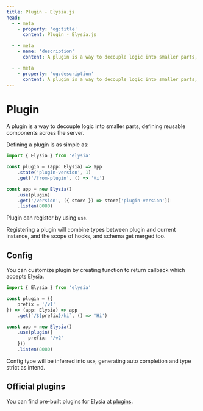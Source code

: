 ```yaml
---
title: Plugin - Elysia.js
head:
  - - meta
    - property: 'og:title'
      content: Plugin - Elysia.js

  - - meta
    - name: 'description'
      content: A plugin is a way to decouple logic into smaller parts, defining reusable components across the server. Plugin can register by using `use`, registering a plugin will combine types between plugin and current instance, and the scope of hooks, and schema get merged too.

  - - meta
    - property: 'og:description'
      content: A plugin is a way to decouple logic into smaller parts, defining reusable components across the server. Plugin can register by using `use`, registering a plugin will combine types between plugin and current instance, and the scope of hooks, and schema get merged too.
---
```


# Plugin
A plugin is a way to decouple logic into smaller parts, defining reusable components across the server.

Defining a plugin is as simple as:
```typescript
import { Elysia } from 'elysia'

const plugin = (app: Elysia) => app
    .state('plugin-version', 1)
    .get('/from-plugin', () => 'Hi')

const app = new Elysia()
    .use(plugin)
    .get('/version', ({ store }) => store['plugin-version'])
    .listen(8080)
```

Plugin can register by using `use`.

Registering a plugin will combine types between plugin and current instance, and the scope of hooks, and schema get merged too.

## Config
You can customize plugin by creating function to return callback which accepts Elysia.

```typescript
import { Elysia } from 'elysia'

const plugin = ({
    prefix = '/v1'
}) => (app: Elysia) => app
    .get(`/${prefix}/hi`, () => 'Hi')

const app = new Elysia()
    .use(plugin({
        prefix: '/v2'
    }))
    .listen(8080)
```

Config type will be inferred into `use`, generating auto completion and type strict as intend.

## Official plugins
You can find pre-built plugins for Elysia at [plugins](/plugins/overview).
